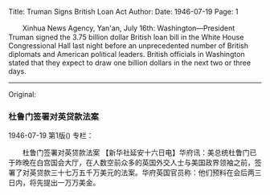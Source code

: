 Title: Truman Signs British Loan Act
Author:
Date: 1946-07-19
Page: 1

　　Xinhua News Agency, Yan'an, July 16th: Washington—President Truman signed the 3.75 billion dollar British loan bill in the White House Congressional Hall last night before an unprecedented number of British diplomats and American political leaders. British officials in Washington stated that they expect to draw one billion dollars in the next two or three days.



<hr /> 

Original: 


### 杜鲁门签署对英贷款法案

1946-07-19
第1版()
专栏：

　　杜鲁门签署对英贷款法案
    【新华社延安十六日电】华府讯：美总统杜鲁门已于昨晚在白宫国会大厅，在人数空前众多的英国外交人士与美国政界领袖之前，签署了对英贷款三十七万五千万美元的法案。华府英国官员称：他们预料在会后两三日内，将先提出一万万美金。
